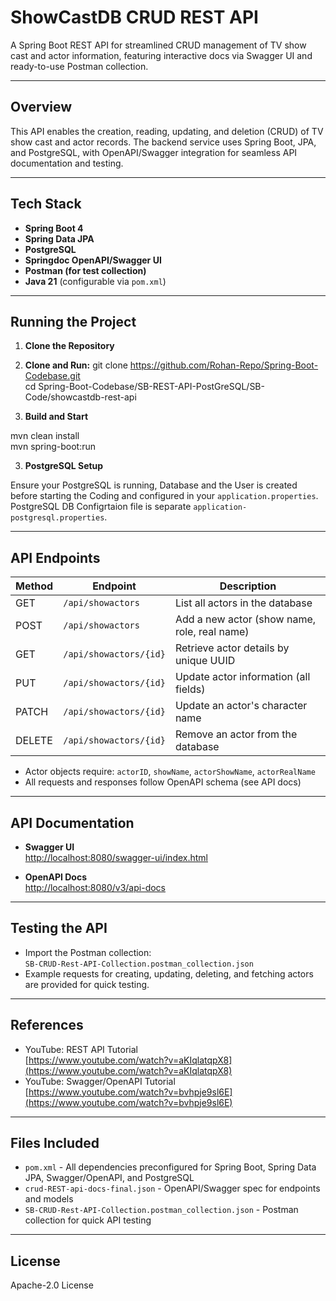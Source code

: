 # ShowCastDB CRUD REST API

A Spring Boot REST API for streamlined CRUD management of TV show cast and actor information, featuring interactive docs via Swagger UI and ready-to-use Postman collection.

---

## Overview

This API enables the creation, reading, updating, and deletion (CRUD) of TV show cast and actor records. The backend service uses Spring Boot, JPA, and PostgreSQL, with OpenAPI/Swagger integration for seamless API documentation and testing.

---

## Tech Stack

- **Spring Boot 4**
- **Spring Data JPA**
- **PostgreSQL**
- **Springdoc OpenAPI/Swagger UI**
- **Postman (for test collection)**
- **Java 21** (configurable via `pom.xml`)

---

## Running the Project

1. **Clone the Repository**

1. **Clone and Run:**
git clone https://github.com/Rohan-Repo/Spring-Boot-Codebase.git <br />
cd Spring-Boot-Codebase/SB-REST-API-PostGreSQL/SB-Code/showcastdb-rest-api <br />

2. **Build and Start**

mvn clean install <br />
mvn spring-boot:run <br />


3. **PostgreSQL Setup**

Ensure your PostgreSQL is running, Database and the User is created before starting the Coding and configured in your `application.properties`. PostgreSQL DB Configrtaion file is separate `application-postgresql.properties`.

---

## API Endpoints

| Method | Endpoint                        | Description                                           |
|--------|---------------------------------|-------------------------------------------------------|
| GET    | `/api/showactors`               | List all actors in the database                       |
| POST   | `/api/showactors`               | Add a new actor (show name, role, real name)          |
| GET    | `/api/showactors/{id}`          | Retrieve actor details by unique UUID                 |
| PUT    | `/api/showactors/{id}`          | Update actor information (all fields)                 |
| PATCH  | `/api/showactors/{id}`          | Update an actor's character name                      |
| DELETE | `/api/showactors/{id}`          | Remove an actor from the database                     |

- Actor objects require: `actorID`, `showName`, `actorShowName`, `actorRealName`
- All requests and responses follow OpenAPI schema (see API docs)

---

## API Documentation

- **Swagger UI**  
[http://localhost:8080/swagger-ui/index.html](http://localhost:8080/swagger-ui/index.html)

- **OpenAPI Docs**  
[http://localhost:8080/v3/api-docs](http://localhost:8080/v3/api-docs)

---

## Testing the API

- Import the Postman collection:  
`SB-CRUD-Rest-API-Collection.postman_collection.json`
- Example requests for creating, updating, deleting, and fetching actors are provided for quick testing.

---

## References

- YouTube: REST API Tutorial  
[https://www.youtube.com/watch?v=aKIqlatqpX8](https://www.youtube.com/watch?v=aKIqlatqpX8)
- YouTube: Swagger/OpenAPI Tutorial  
[https://www.youtube.com/watch?v=bvhpje9sl6E](https://www.youtube.com/watch?v=bvhpje9sl6E)

---

## Files Included

- `pom.xml` - All dependencies preconfigured for Spring Boot, Spring Data JPA, Swagger/OpenAPI, and PostgreSQL
- `crud-REST-api-docs-final.json` - OpenAPI/Swagger spec for endpoints and models
- `SB-CRUD-Rest-API-Collection.postman_collection.json` - Postman collection for quick API testing

---

## License

Apache-2.0 License
